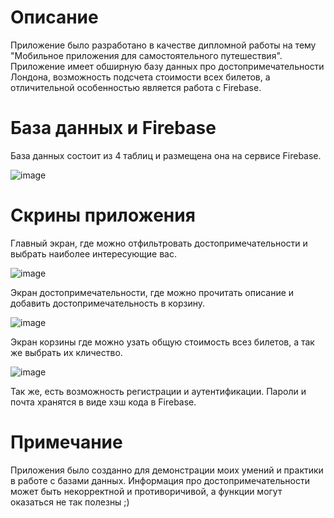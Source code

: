 # Описание
Приложение было разработано в качестве дипломной работы на тему "Мобильное приложения для самостоятельного путешествия". Приложение имеет обширную базу данных про достопримечательности Лондона, возможность подсчета стоимости всех билетов, а отличительной особенностью является работа с Firebase.
# База данных и Firebase
База данных состоит из 4 таблиц и размещена она на сервисе Firebase.

![image](https://github.com/user-attachments/assets/a1d12a50-c150-4e6d-9ab8-e5b0d548f5b2)

# Скрины приложения
Главный экран, где можно отфильтровать достопримечательности и выбрать наиболее интересующие вас.

![image](https://github.com/user-attachments/assets/261193b1-4611-4b08-b9ef-29cb1918797c)

Экран достопримечательности, где можно прочитать описание и добавить достопримечательность в корзину.

![image](https://github.com/user-attachments/assets/00851829-82bc-4e92-a556-6a954c63d0b1)

Экран корзины где можно узать общую стоимость всез билетов, а так же выбрать их кличество.

![image](https://github.com/user-attachments/assets/63bb9e8d-e372-4345-9871-5673ec79f5c7)

Так же, есть возможность регистрации и аутентификации. Пароли и почта хранятся в виде хэш кода в Firebase.

# Примечание
Приложения было созданно для демонстрации моих умений и практики в работе с базами данных. Информация про достопримечательности может быть некорректной и противоричивой, а функции могут оказаться не так полезны ;)
